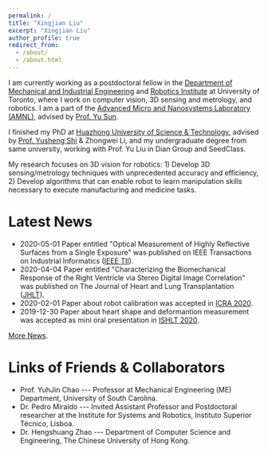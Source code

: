 ```yaml
---
permalink: /
title: "Xingjian Liu"
excerpt: "Xingjian Liu"
author_profile: true
redirect_from: 
  - /about/
  - /about.html
---
```

I am currently working as a postdoctoral fellow in the [Department of Mechanical and Industrial Engineering](https://www.mie.utoronto.ca/) and [Robotics Institute](https://robotics.utoronto.ca/) at University of Toronto, where I work on computer vision, 3D sensing and metrology, and robotics. I am a part of the [Advanced Micro and Nanosystems Laboratory (AMNL)](http://amnl.mie.utoronto.ca/), advised by [Prof. Yu Sun](https://sun.mie.utoronto.ca/bio/). 

I finished my PhD at [Huazhong University of Science & Technology](http://english.hust.edu.cn/), advised by [Prof. Yusheng Shi](http://faculty.hust.edu.cn/shiyusheng/zh_CN/index.htm) & Zhongwei Li, and my undergraduate degree from same university, working with Prof. Yu Liu in Dian Group and SeedClass. 

My research focuses on 3D vision for robotics: 1) Develop 3D sensing/metrology techniques with unprecedented accuracy and efficiency, 2) Develop algorithms that can enable robot to learn manipulation skills necessary to execute manufacturing and medicine tasks.

# Latest News 
* 2020-05-01 Paper entitled "Optical Measurement of Highly Reflective Surfaces from a Single Exposure" was published on IEEE Transactions on Industrial Informatics ([IEEE TII](https://doi.org/10.1109/TII.2020.2991458)).
* 2020-04-04 Paper entitled "Characterizing the Biomechanical Response of the Right Ventricle via Stereo Digital Image Correlation" was published on The Journal of Heart and Lung Transplantation ([JHLT](https://doi.org/10.1016/j.healun.2020.01.757)).
* 2020-02-01 Paper about robot calibration was accepted in [ICRA 2020](https://www.icra2020.org/).
* 2019-12-30 Paper about heart shape and deformantion measurement was accepted as mini oral presentation in [ISHLT 2020](https://ishlt.org/meetings-education/annual-meeting/ishlt2020).

[More News](https://xingjianliu.github.io/news).

# Links of Friends & Collaborators
* Prof. YuhJin Chao --- Professor at Mechanical Engineering (ME) Department, University of South Carolina.
* Dr. Pedro Miraldo --- Invited Assistant Professor and Postdoctoral researcher at the Institute for Systems and Robotics, Instituto Superior Técnico, Lisboa.
* Dr. Hengshuang Zhao --- Department of Computer Science and Engineering, The Chinese University of Hong Kong.

<script type='text/javascript' id='clustrmaps' src='//cdn.clustrmaps.com/map_v2.js?cl=ffffff&w=a&t=tt&d=V26EEi-XzBMVpO00n55ZZgpx40ySNjsToCJZc5dtqyU&co=b3c0c9&ct=ffffff&cmo=3acc3a&cmn=ff5353'></script>

